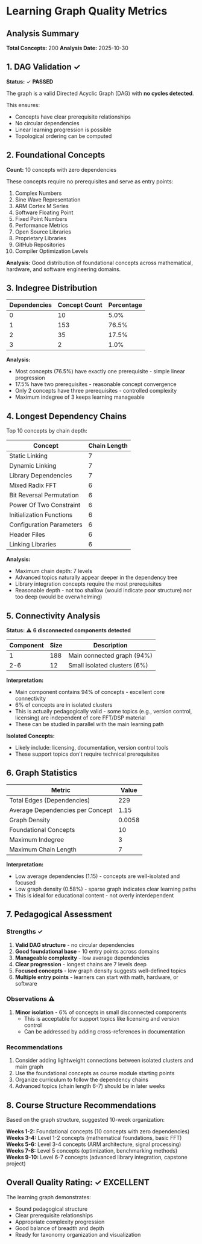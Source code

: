 # Learning Graph Quality Metrics

## Analysis Summary

**Total Concepts:** 200
**Analysis Date:** 2025-10-30

## 1. DAG Validation ✓

**Status:** ✓ **PASSED**

The graph is a valid Directed Acyclic Graph (DAG) with **no cycles detected**.

This ensures:
- Concepts have clear prerequisite relationships
- No circular dependencies
- Linear learning progression is possible
- Topological ordering can be computed

## 2. Foundational Concepts

**Count:** 10 concepts with zero dependencies

These concepts require no prerequisites and serve as entry points:

1. Complex Numbers
2. Sine Wave Representation
3. ARM Cortex M Series
4. Software Floating Point
5. Fixed Point Numbers
6. Performance Metrics
7. Open Source Libraries
8. Proprietary Libraries
9. GitHub Repositories
10. Compiler Optimization Levels

**Analysis:** Good distribution of foundational concepts across mathematical, hardware, and software engineering domains.

## 3. Indegree Distribution

| Dependencies | Concept Count | Percentage |
|--------------|---------------|------------|
| 0            | 10            | 5.0%       |
| 1            | 153           | 76.5%      |
| 2            | 35            | 17.5%      |
| 3            | 2             | 1.0%       |

**Analysis:**
- Most concepts (76.5%) have exactly one prerequisite - simple linear progression
- 17.5% have two prerequisites - reasonable concept convergence
- Only 2 concepts have three prerequisites - controlled complexity
- Maximum indegree of 3 keeps learning manageable

## 4. Longest Dependency Chains

Top 10 concepts by chain depth:

| Concept                  | Chain Length |
|--------------------------|--------------|
| Static Linking           | 7            |
| Dynamic Linking          | 7            |
| Library Dependencies     | 7            |
| Mixed Radix FFT          | 6            |
| Bit Reversal Permutation | 6            |
| Power Of Two Constraint  | 6            |
| Initialization Functions | 6            |
| Configuration Parameters | 6            |
| Header Files             | 6            |
| Linking Libraries        | 6            |

**Analysis:**
- Maximum chain depth: 7 levels
- Advanced topics naturally appear deeper in the dependency tree
- Library integration concepts require the most prerequisites
- Reasonable depth - not too shallow (would indicate poor structure) nor too deep (would be overwhelming)

## 5. Connectivity Analysis

**Status:** ⚠ **6 disconnected components detected**

| Component | Size | Description |
|-----------|------|-------------|
| 1         | 188  | Main connected graph (94%) |
| 2-6       | 12   | Small isolated clusters (6%) |

**Interpretation:**
- Main component contains 94% of concepts - excellent core connectivity
- 6% of concepts are in isolated clusters
- This is actually pedagogically valid - some topics (e.g., version control, licensing) are independent of core FFT/DSP material
- These can be studied in parallel with the main learning path

**Isolated Concepts:**
- Likely include: licensing, documentation, version control tools
- These support topics don't require technical prerequisites

## 6. Graph Statistics

| Metric                              | Value  |
|-------------------------------------|--------|
| Total Edges (Dependencies)          | 229    |
| Average Dependencies per Concept    | 1.15   |
| Graph Density                       | 0.0058 |
| Foundational Concepts               | 10     |
| Maximum Indegree                    | 3      |
| Maximum Chain Length                | 7      |

**Interpretation:**
- Low average dependencies (1.15) - concepts are well-isolated and focused
- Low graph density (0.58%) - sparse graph indicates clear learning paths
- This is ideal for educational content - not overly interdependent

## 7. Pedagogical Assessment

### Strengths ✓

1. **Valid DAG structure** - no circular dependencies
2. **Good foundational base** - 10 entry points across domains
3. **Manageable complexity** - low average dependencies
4. **Clear progression** - longest chains are 7 levels deep
5. **Focused concepts** - low graph density suggests well-defined topics
6. **Multiple entry points** - learners can start with math, hardware, or software

### Observations ⚠

1. **Minor isolation** - 6% of concepts in small disconnected components
   - This is acceptable for support topics like licensing and version control
   - Can be addressed by adding cross-references in documentation

### Recommendations

1. Consider adding lightweight connections between isolated clusters and main graph
2. Use the foundational concepts as course module starting points
3. Organize curriculum to follow the dependency chains
4. Advanced topics (chain length 6-7) should be in later weeks

## 8. Course Structure Recommendations

Based on the graph structure, suggested 10-week organization:

**Weeks 1-2:** Foundational concepts (10 concepts with zero dependencies)
**Weeks 3-4:** Level 1-2 concepts (mathematical foundations, basic FFT)
**Weeks 5-6:** Level 3-4 concepts (ARM architecture, signal processing)
**Weeks 7-8:** Level 5 concepts (optimization, benchmarking methods)
**Weeks 9-10:** Level 6-7 concepts (advanced library integration, capstone project)

## Overall Quality Rating: ✓ EXCELLENT

The learning graph demonstrates:
- Sound pedagogical structure
- Clear prerequisite relationships
- Appropriate complexity progression
- Good balance of breadth and depth
- Ready for taxonomy organization and visualization
